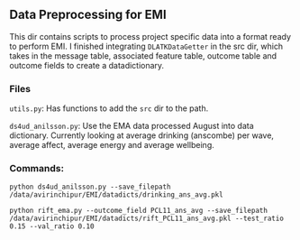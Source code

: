 ## Data Preprocessing for EMI

This dir contains scripts to process project specific data into a format ready to perform EMI. I finished integrating `DLATKDataGetter` in the src dir, which takes in the message table, associated feature table, outcome table and outcome fields to create a datadictionary. 

### Files

`utils.py`: Has functions to add the `src` dir to the path. 

`ds4ud_anilsson.py`: Use the EMA data processed August into data dictionary. Currently looking at average drinking (anscombe) per wave, average affect, average energy and average wellbeing.

### Commands:

```python ds4ud_anilsson.py --save_filepath /data/avirinchipur/EMI/datadicts/drinking_ans_avg.pkl```

```python rift_ema.py --outcome_field PCL11_ans_avg --save_filepath /data/avirinchipur/EMI/datadicts/rift_PCL11_ans_avg.pkl --test_ratio 0.15 --val_ratio 0.10```